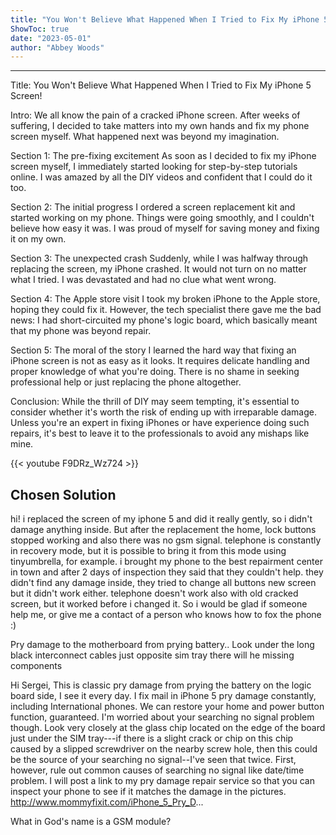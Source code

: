 ```yaml
---
title: "You Won't Believe What Happened When I Tried to Fix My iPhone 5 Screen!"
ShowToc: true 
date: "2023-05-01"
author: "Abbey Woods"
---
```

*****
Title: You Won't Believe What Happened When I Tried to Fix My iPhone 5 Screen!

Intro: We all know the pain of a cracked iPhone screen. After weeks of suffering, I decided to take matters into my own hands and fix my phone screen myself. What happened next was beyond my imagination.

Section 1: The pre-fixing excitement 
As soon as I decided to fix my iPhone screen myself, I immediately started looking for step-by-step tutorials online. I was amazed by all the DIY videos and confident that I could do it too.

Section 2: The initial progress 
I ordered a screen replacement kit and started working on my phone. Things were going smoothly, and I couldn't believe how easy it was. I was proud of myself for saving money and fixing it on my own.

Section 3: The unexpected crash 
Suddenly, while I was halfway through replacing the screen, my iPhone crashed. It would not turn on no matter what I tried. I was devastated and had no clue what went wrong.

Section 4: The Apple store visit 
I took my broken iPhone to the Apple store, hoping they could fix it. However, the tech specialist there gave me the bad news: I had short-circuited my phone's logic board, which basically meant that my phone was beyond repair.

Section 5: The moral of the story 
I learned the hard way that fixing an iPhone screen is not as easy as it looks. It requires delicate handling and proper knowledge of what you're doing. There is no shame in seeking professional help or just replacing the phone altogether.

Conclusion: While the thrill of DIY may seem tempting, it's essential to consider whether it's worth the risk of ending up with irreparable damage. Unless you're an expert in fixing iPhones or have experience doing such repairs, it's best to leave it to the professionals to avoid any mishaps like mine.

{{< youtube F9DRz_Wz724 >}} 



## Chosen Solution
 hi!
i replaced the screen of my iphone 5 and did it really gently, so i didn't damage anything inside. But after the replacement the home, lock buttons stopped working and also there was no gsm signal. telephone is constantly in recovery mode, but it is possible to bring it from this mode using tinyumbrella, for example. i brought my phone to the best repairment center in town and after 2 days of inspection they said that they couldn't help. they didn't find any damage inside, they tried to change all buttons new screen but it didn't work either. telephone doesn't work also with old cracked screen, but it worked before i changed it. So i would be glad if someone help me, or give me a contact of a person who knows how to fox the phone :)

 Pry damage to the motherboard from prying battery..
Look under the long black interconnect cables just opposite sim tray there will he missing components

 Hi Sergei,
This is classic pry damage from prying the battery on the logic board side, I see it every day.
I fix mail in iPhone 5 pry damage constantly, including International phones.  We can restore your home and power button function, guaranteed.
I'm worried about your searching no signal problem though.  Look very closely at the glass chip located on the edge of the board just under the SIM tray---if there is a slight crack or chip on this chip caused by a slipped screwdriver on the nearby screw hole, then this could be the source of your searching no signal--I've seen that twice.
First, however, rule out common causes of searching no signal like date/time problem.
I will post a link to my pry damage repair service so that you can inspect your phone to see if it matches the damage in the pictures.
http://www.mommyfixit.com/iPhone_5_Pry_D...

 What in God's name is a GSM module?




